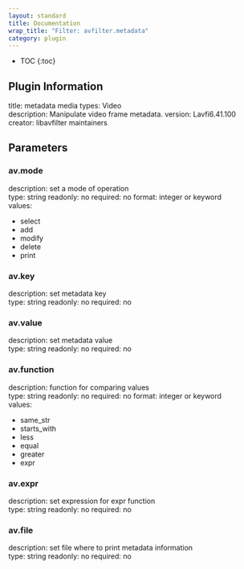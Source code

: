 ```yaml
---
layout: standard
title: Documentation
wrap_title: "Filter: avfilter.metadata"
category: plugin
---
```

* TOC
{:toc}

## Plugin Information

title: metadata
media types:
Video  
description: Manipulate video frame metadata.
version: Lavfi6.41.100
creator: libavfilter maintainers

## Parameters

### av.mode

description:
set a mode of operation  
type: string
readonly: no
required: no
format: integer or keyword  
values:
* select
* add
* modify
* delete
* print

### av.key

description:
set metadata key  
type: string
readonly: no
required: no

### av.value

description:
set metadata value  
type: string
readonly: no
required: no

### av.function

description:
function for comparing values  
type: string
readonly: no
required: no
format: integer or keyword  
values:
* same_str
* starts_with
* less
* equal
* greater
* expr

### av.expr

description:
set expression for expr function  
type: string
readonly: no
required: no

### av.file

description:
set file where to print metadata information  
type: string
readonly: no
required: no

